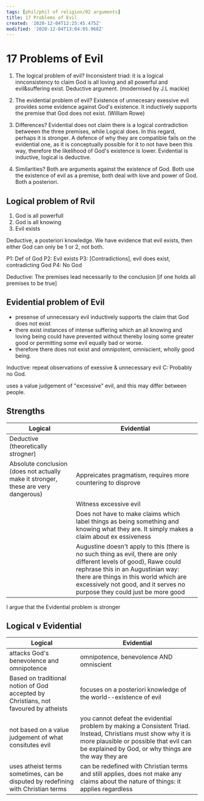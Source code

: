 ```yaml
---
tags: [phil/phil of religion/02 arguments]
title: 17 Problems of Evil
created: '2020-12-04T12:25:45.475Z'
modified: '2020-12-04T13:04:05.968Z'
---
```


# 17 Problems of Evil

1. The logical problem of evil?
Inconsistent triad: it is a logical innconsistency to claim God is all loving and all powerful and evil&suffering exist. Deductive argument. (modernised by J.L mackie)

2. The evidential problem of evil?
Existence of unnecesary exessive evil provides some evidence against God's existence. It inductively supports the premise that God does not exist. (William Rowe)

3. Differences?
Evidential does not claim there is a logical contradiction betweeen the three premises, while Logical does. In this regard, perhaps it is stronger. A defence of why they are compatible fails on the evidential one, as it is conceptually possible for it to not have been this way, therefore the likelihood of God's existence is lower. Evidential is inductive, logical is deductive. 

4. Similarities?
Both are arguments against the existence of God. Both use the existence of evil as a premise, both deal with love and power of God. Both a posteriori.


## Logical problem of Rvil
1. God is all powerfull
2. God is all knowing
3. Evil exists

Deductive, a posteriori knowledge.
We have evidence that evil exists, then either God can only be 1 or 2, not both.

P1: Def of God
P2: Evil exists
P3: [Contradictions], evil does exist, contradicting God
P4: No God


Deductive: The premises lead necessarily to the conclusion [if one holds all premises to be true]

## Evidential problem of Evil
- presense of unnecessary evil inductively supports the claim that God does not exist
- there exist instances of intense suffering which an all knowing and loving being could have prevented without  thereby losing some greater good or permitting some evil equally bad or worse.
- therefore there does not exist and omnipotent, omniscient, wholly good being.

Inductive: repeat observations of exessive & unnecessary evil
C: Probably no God.

uses a value judgement of "excessive" evil, and this may differ between people.



## Strengths
|Logical|Evidential|
|-|-|
|Deductive (theoretically strogner)||
|Absolute conclusion (does not actually make it stronger, these are very dangerous)|Appreicates pragmatism, requires more countering to disprove|
||Witness excessive evil|
||Does not have to make claims which label things as being something and knowing what they are. It simply makes a claim about ex essiveness|
||Augustine doesn't apply to this (there is no such thing as evil, there are only different levels of good), Rawe could rephrase this in an Augustinian way: there are things in this world which are excessively not good, and it serves no purpose they could just be more good|

I argue that the Evidential problem is stronger


## Logical v Evidential
|Logical|Evidential|
|-|-|
|attacks God's benevolence and omnipotence|omnipotence, benevolence AND omniscient|
|Based on traditional notion of God accepted by Christians, not favoured by atheists|focuses on a posteriori knowledge of the world--existence of evil|
|not based on a value judgement of what consitutes evil|you cannot defeat the evidential problem by making a Consistent Triad. Instead, Christians must show why it is more plausible or possible that evil can be explained by God, or why things are the way they are|
|uses atheist terms sometimes, can be disputed by redefining with Christian terms|can be redefined with Christian terms and still applies, does not make any claims about the nature of things: it applies regardless|
